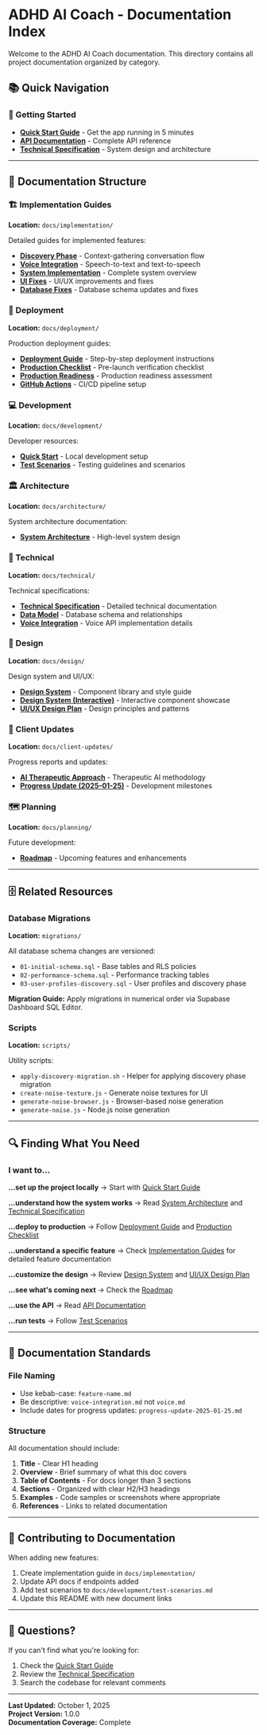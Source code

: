 # ADHD AI Coach - Documentation Index

Welcome to the ADHD AI Coach documentation. This directory contains all project documentation organized by category.

## 📚 Quick Navigation

### 🚀 Getting Started
- **[Quick Start Guide](development/quick-start.md)** - Get the app running in 5 minutes
- **[API Documentation](API-DOCUMENTATION.md)** - Complete API reference
- **[Technical Specification](technical/technical-specification.md)** - System design and architecture

---

## 📂 Documentation Structure

### 🏗️ Implementation Guides
**Location:** `docs/implementation/`

Detailed guides for implemented features:
- **[Discovery Phase](implementation/discovery-phase.md)** - Context-gathering conversation flow
- **[Voice Integration](implementation/voice-integration.md)** - Speech-to-text and text-to-speech
- **[System Implementation](implementation/system-implementation.md)** - Complete system overview
- **[UI Fixes](implementation/ui-fixes.md)** - UI/UX improvements and fixes
- **[Database Fixes](implementation/database-fixes.md)** - Database schema updates and fixes

### 🚢 Deployment
**Location:** `docs/deployment/`

Production deployment guides:
- **[Deployment Guide](deployment/deployment-guide.md)** - Step-by-step deployment instructions
- **[Production Checklist](deployment/production-checklist.md)** - Pre-launch verification checklist
- **[Production Readiness](deployment/production-readiness.md)** - Production readiness assessment
- **[GitHub Actions](deployment/github-actions.md)** - CI/CD pipeline setup

### 💻 Development
**Location:** `docs/development/`

Developer resources:
- **[Quick Start](development/quick-start.md)** - Local development setup
- **[Test Scenarios](development/test-scenarios.md)** - Testing guidelines and scenarios

### 🏛️ Architecture
**Location:** `docs/architecture/`

System architecture documentation:
- **[System Architecture](architecture/system-architecture.md)** - High-level system design

### 🔧 Technical
**Location:** `docs/technical/`

Technical specifications:
- **[Technical Specification](technical/technical-specification.md)** - Detailed technical documentation
- **[Data Model](technical/comprehensive-data-model.md)** - Database schema and relationships
- **[Voice Integration](technical/voice-integration.md)** - Voice API implementation details

### 🎨 Design
**Location:** `docs/design/`

Design system and UI/UX:
- **[Design System](design/design-system.md)** - Component library and style guide
- **[Design System (Interactive)](design/design-system.html)** - Interactive component showcase
- **[UI/UX Design Plan](design/ui-ux-design-plan.md)** - Design principles and patterns

### 👥 Client Updates
**Location:** `docs/client-updates/`

Progress reports and updates:
- **[AI Therapeutic Approach](client-updates/ai-therapeutic-approach.md)** - Therapeutic AI methodology
- **[Progress Update (2025-01-25)](client-updates/progress-update-2025-01-25.md)** - Development milestones

### 🗺️ Planning
**Location:** `docs/planning/`

Future development:
- **[Roadmap](planning/roadmap.md)** - Upcoming features and enhancements

---

## 🗄️ Related Resources

### Database Migrations
**Location:** `migrations/`

All database schema changes are versioned:
- `01-initial-schema.sql` - Base tables and RLS policies
- `02-performance-schema.sql` - Performance tracking tables
- `03-user-profiles-discovery.sql` - User profiles and discovery phase

**Migration Guide:** Apply migrations in numerical order via Supabase Dashboard SQL Editor.

### Scripts
**Location:** `scripts/`

Utility scripts:
- `apply-discovery-migration.sh` - Helper for applying discovery phase migration
- `create-noise-texture.js` - Generate noise textures for UI
- `generate-noise-browser.js` - Browser-based noise generation
- `generate-noise.js` - Node.js noise generation

---

## 🔍 Finding What You Need

### I want to...

**...set up the project locally**
→ Start with [Quick Start Guide](development/quick-start.md)

**...understand how the system works**
→ Read [System Architecture](architecture/system-architecture.md) and [Technical Specification](technical/technical-specification.md)

**...deploy to production**
→ Follow [Deployment Guide](deployment/deployment-guide.md) and [Production Checklist](deployment/production-checklist.md)

**...understand a specific feature**
→ Check [Implementation Guides](implementation/) for detailed feature documentation

**...customize the design**
→ Review [Design System](design/design-system.md) and [UI/UX Design Plan](design/ui-ux-design-plan.md)

**...see what's coming next**
→ Check the [Roadmap](planning/roadmap.md)

**...use the API**
→ Read [API Documentation](API-DOCUMENTATION.md)

**...run tests**
→ Follow [Test Scenarios](development/test-scenarios.md)

---

## 📝 Documentation Standards

### File Naming
- Use kebab-case: `feature-name.md`
- Be descriptive: `voice-integration.md` not `voice.md`
- Include dates for progress updates: `progress-update-2025-01-25.md`

### Structure
All documentation should include:
1. **Title** - Clear H1 heading
2. **Overview** - Brief summary of what this doc covers
3. **Table of Contents** - For docs longer than 3 sections
4. **Sections** - Organized with clear H2/H3 headings
5. **Examples** - Code samples or screenshots where appropriate
6. **References** - Links to related documentation

---

## 🤝 Contributing to Documentation

When adding new features:
1. Create implementation guide in `docs/implementation/`
2. Update API docs if endpoints added
3. Add test scenarios to `docs/development/test-scenarios.md`
4. Update this README with new document links

---

## 📮 Questions?

If you can't find what you're looking for:
1. Check the [Quick Start Guide](development/quick-start.md)
2. Review the [Technical Specification](technical/technical-specification.md)
3. Search the codebase for relevant comments

---

**Last Updated:** October 1, 2025  
**Project Version:** 1.0.0  
**Documentation Coverage:** Complete
